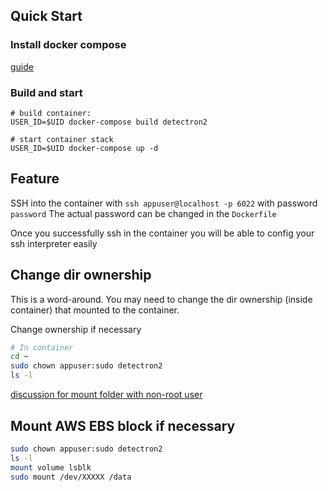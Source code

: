 ## Quick Start

### Install docker compose
[guide](https://docs.docker.com/compose/install/)

### Build and start
```
# build container:
USER_ID=$UID docker-compose build detectron2

# start container stack
USER_ID=$UID docker-compose up -d
```

## Feature

SSH into the container with 
`ssh appuser@localhost -p 6022` with password `password`
The actual password can be changed in the `Dockerfile`

Once you successfully ssh in the container you will be able to config your ssh interpreter easily

## Change dir ownership 
This is a word-around. You may need to change the dir ownership (inside container)
that mounted to the container.

Change ownership if necessary
```bash
# In container
cd ~
sudo chown appuser:sudo detectron2
ls -l
```
[discussion for mount folder with non-root user](https://github.com/moby/moby/issues/2259)


## Mount AWS EBS block if necessary
```bash
sudo chown appuser:sudo detectron2
ls -l
mount volume lsblk
sudo mount /dev/XXXXX /data
```



